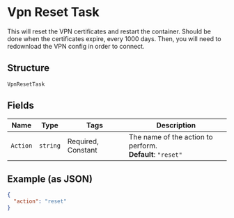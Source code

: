 
# Vpn Reset Task

This will reset the VPN certificates and restart the container. Should be done when the certificates expire, every 1000 days. Then, you will need to redownload the VPN config in order to connect.

## Structure

`VpnResetTask`

## Fields

| Name | Type | Tags | Description |
|  --- | --- | --- | --- |
| `Action` | `string` | Required, Constant | The name of the action to perform.<br>**Default**: `"reset"` |

## Example (as JSON)

```json
{
  "action": "reset"
}
```

